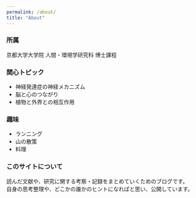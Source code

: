 ```yaml
---
permalink: /about/
title: "About"
---
```


### 所属
京都大学大学院 人間・環境学研究科 博士課程

### 関心トピック
- 神経発達症の神経メカニズム
- 脳と心のつながり
- 植物と外界との相互作用

### 趣味
- ランニング
- 山の散策
- 料理

### このサイトについて
読んだ文献や、研究に関する考察・記録をまとめていくためのブログです。  
自身の思考整理や、どこかの誰かのヒントになればと思い、公開しています。
